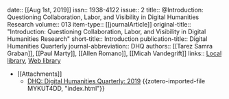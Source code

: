 date:: [[Aug 1st, 2019]]
issn:: 1938-4122
issue:: 2
title:: @Introduction: Questioning Collaboration, Labor, and Visibility in Digital Humanities Research
volume:: 013
item-type:: [[journalArticle]]
original-title:: "Introduction: Questioning Collaboration, Labor, and Visibility in Digital Humanities Research"
short-title:: Introduction
publication-title:: Digital Humanities Quarterly
journal-abbreviation:: DHQ
authors:: [[Tarez Samra Graban]], [[Paul Marty]], [[Allen Romano]], [[Micah Vandegrift]]
links:: [Local library](zotero://select/groups/2386895/items/ZC9DGYG6), [Web library](https://www.zotero.org/groups/2386895/items/ZC9DGYG6)

- [[Attachments]]
	- [DHQ: Digital Humanities Quarterly: 2019](http://www.digitalhumanities.org/dhq/vol/13/2/index.html) {{zotero-imported-file MYKUT4DD, "index.html"}}